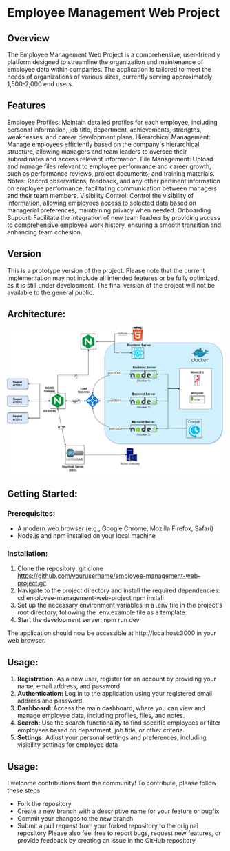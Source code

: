 # Employee Management Web Project

## Overview

The Employee Management Web Project is a comprehensive, user-friendly platform designed to streamline the organization and maintenance of employee data within companies. The application is tailored to meet the needs of organizations of various sizes, currently serving approximately 1,500-2,000 end users.

## Features

Employee Profiles: Maintain detailed profiles for each employee, including personal information, job title, department, achievements, strengths, weaknesses, and career development plans.
Hierarchical Management: Manage employees efficiently based on the company's hierarchical structure, allowing managers and team leaders to oversee their subordinates and access relevant information.
File Management: Upload and manage files relevant to employee performance and career growth, such as performance reviews, project documents, and training materials.
Notes: Record observations, feedback, and any other pertinent information on employee performance, facilitating communication between managers and their team members.
Visibility Control: Control the visibility of information, allowing employees access to selected data based on managerial preferences, maintaining privacy when needed.
Onboarding Support: Facilitate the integration of new team leaders by providing access to comprehensive employee work history, ensuring a smooth transition and enhancing team cohesion.

## Version

This is a prototype version of the project. Please note that the current implementation may not include all intended features or be fully optimized, as it is still under development. The final version of the project will not be available to the general public.

## Architecture:

![Architecture Diagram](assets/PeopleManagingProject.png)

## Getting Started:

### Prerequisites:

- A modern web browser (e.g., Google Chrome, Mozilla Firefox, Safari)
- Node.js and npm installed on your local machine

### Installation:

1. Clone the repository:
   git clone https://github.com/yourusername/employee-management-web-project.git
2. Navigate to the project directory and install the required dependencies:
   cd employee-management-web-project
   npm install
3. Set up the necessary environment variables in a .env file in the project's root directory, following the .env.example file as a template.
4. Start the development server:
   npm run dev

The application should now be accessible at http://localhost:3000 in your web browser.

## Usage:

1. **Registration:** As a new user, register for an account by providing your name, email address, and password.
2. **Authentication:** Log in to the application using your registered email address and password.
3. **Dashboard:** Access the main dashboard, where you can view and manage employee data, including profiles, files, and notes.
4. **Search:** Use the search functionality to find specific employees or filter employees based on department, job title, or other criteria.
5. **Settings:** Adjust your personal settings and preferences, including visibility settings for employee data

## Usage:

I welcome contributions from the community! To contribute, please follow these steps:

- Fork the repository
- Create a new branch with a descriptive name for your feature or bugfix
- Commit your changes to the new branch
- Submit a pull request from your forked repository to the original repository
  Please also feel free to report bugs, request new features, or provide feedback by creating an issue in the GitHub repository

